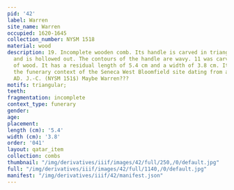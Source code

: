 ```yaml
---
pid: '42'
label: Warren
site_name: Warren
occupied: 1620-1645
collection_number: NYSM 1518
material: wood
description: 19. Incomplete wooden comb. Its handle is carved in triangular shape
  and is hollowed out. The contours of the handle are wavy. 11 was carved in a knot
  of wood. It has a residual length of 5.4 cm and a width of 3.8 cm. It comes from
  the funerary context of the Seneca West Bloomfield site dating from around 1656
  AD. J.-C. (NYSM 151$) Maybe Warren???
motifs: triangular;
teeth:
fragmentation: incomplete
context_type: funerary
gender:
age:
placement:
length (cm): '5.4'
width (cm): '3.8'
order: '041'
layout: qatar_item
collection: combs
thumbnail: "/img/derivatives/iiif/images/42/full/250,/0/default.jpg"
full: "/img/derivatives/iiif/images/42/full/1140,/0/default.jpg"
manifest: "/img/derivatives/iiif/42/manifest.json"
---
```

